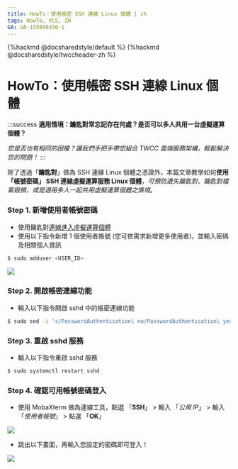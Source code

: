```yaml
---
title: HowTo：使用帳密 SSH 連線 Linux 個體 | zh
tags: HowTo, VCS, ZH
GA: UA-155999456-1
---
```


{%hackmd @docsharedstyle/default %}
{%hackmd @docsharedstyle/twccheader-zh %}

# HowTo：使用帳密 SSH 連線 Linux 個體

:::success
<i class="fa fa-star" aria-hidden="true"></i> **適用情境：鑰匙對常忘記存在何處？是否可以多人共用一台虛擬運算個體？**

*您是否也有相同的困擾？讓我們手把手帶您組合 TWCC 雲端服務架構，輕鬆解決您的問題！*
:::


除了透過「**鑰匙對**」做為 SSH 連線 Linux 個體之憑證外，本篇文章教學如何**使用「帳號密碼」 SSH 連線虛擬運算服務 Linux 個體**，*可預防遺失鑰匙對、鑰匙對檔案毀損，或是適用多人一起共用虛擬運算個體之情境*。


### Step 1. 新增使用者帳號密碼

- 使用鑰匙對[連線進入虛擬運算個體](https://man.twcc.ai/@TWSC/vcs-guide-connect-to-linux-from-windows)
- 使用以下指令新增 1 個使用者帳號 (您可依需求新增更多使用者)，並輸入密碼及相關個人資訊

```bash 
$ sudo adduser <USER_ID>
```


![](https://cos.twcc.ai/SYS-MANUAL/uploads/upload_5c07b26965922b473cc5ea6d8adda121.png)


### Step 2. 開啟帳密連線功能

- 輸入以下指令開啟 sshd 中的帳密連線功能

```bash
$ sudo sed -i 's/PasswordAuthentication\ no/PasswordAuthentication\ yes/g' /etc/ssh/sshd_config
```


### Step 3. 重啟 sshd 服務

- 輸入以下指令重啟 sshd 服務

```bash
$ sudo systemctl restart sshd
```

### Step 4. 確認可用帳號密碼登入

- 使用 MobaXterm 做為連線工具，點選 「**SSH**」 > 輸入 「*公用 IP*」 > 輸入 「*使用者帳號*」 > 點選  「**OK**」

![](https://cos.twcc.ai/SYS-MANUAL/uploads/upload_6e8b4c94c4b6537e5c57d23062335baa.png)

- 跳出以下畫面，再輸入您設定的密碼即可登入！

![](https://cos.twcc.ai/SYS-MANUAL/uploads/upload_9711b273491092fd4016073a2d89be75.png)